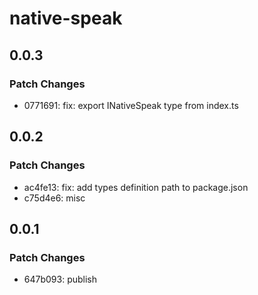 # native-speak

## 0.0.3

### Patch Changes

- 0771691: fix: export INativeSpeak type from index.ts

## 0.0.2

### Patch Changes

- ac4fe13: fix: add types definition path to package.json
- c75d4e6: misc

## 0.0.1

### Patch Changes

- 647b093: publish
